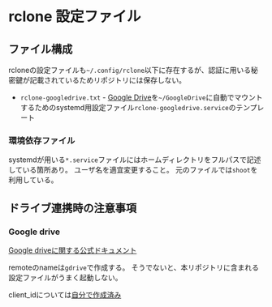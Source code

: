 # rclone 設定ファイル

## ファイル構成

rcloneの設定ファイルも`~/.config/rclone`以下に存在するが、認証に用いる秘密鍵が記載されているためリポジトリには保存しない。

*   `rclone-googledrive.txt` - [Google Drive](https://drive.google.com)を`~/GoogleDrive`に自動でマウントするためのsystemd用設定ファイル`rclone-googledrive.service`のテンプレート

### 環境依存ファイル

systemdが用いる`*.service`ファイルにはホームディレクトリをフルパスで記述している箇所あり。
ユーザ名を適宜変更すること。
元のファイルでは`shoot`を利用している。

## ドライブ連携時の注意事項

### Google drive

[Google driveに関する公式ドキュメント](https://rclone.org/drive/#making-your-own-client-id)

remoteのnameは`gdrive`で作成する。
そうでないと、本リポジトリに含まれる設定ファイルがうまく起動しない。

client_idについては[自分で作成済み](https://console.cloud.google.com/apis/credentials?project=vocal-facet-435115-g5)
